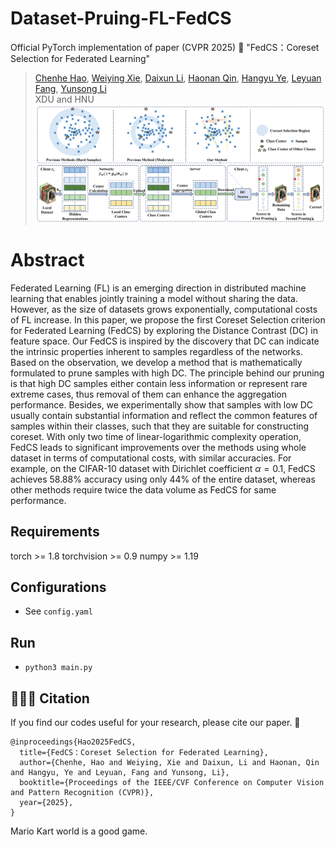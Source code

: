 # Dataset-Pruing-FL-FedCS
Official PyTorch implementation of paper (CVPR 2025) 🤩
"FedCS：Coreset Selection for Federated Learning" 
>[Chenhe Hao](https://github.com/xrosssaber12306), [Weiying Xie](https://scholar.google.com/citations?user=y0ha5lMAAAAJ&hl=zh-CN), [Daixun Li](https://scholar.google.cz/citations?user=gaiP4-IAAAAJ&hl=zh-CN&oi=ao), [Haonan Qin](https://scholar.google.cz/citations?hl=zh-CN&user=ePGTHqkAAAAJ), [Hangyu Ye](https://github.com/Yehangyu-XD), [Leyuan Fang](https://scholar.google.cz/citations?user=Gfa4nasAAAAJ&hl=zh-CN&oi=ao), [Yunsong Li](https://ieeexplore.ieee.org/author/37292407800)<br>
>XDU and HNU
![image](https://github.com/xrosssaber12306/Dataset-Pruing-FL-FedCS/blob/main/imgs/Framework.png)
# Abstract
Federated Learning (FL) is an emerging direction in distributed machine learning that enables jointly training a model without sharing the data. However, as the size of datasets grows exponentially, computational costs of FL increase. In this paper, we propose the first Coreset Selection criterion for Federated Learning (FedCS) by exploring the Distance Contrast (DC) in feature space. Our FedCS is inspired by the discovery that DC can indicate the intrinsic properties inherent to samples regardless of the networks. Based on the observation, we develop a method that is mathematically formulated to prune samples with high DC. The principle behind our pruning is that high DC samples either contain less information or represent rare extreme cases, thus removal of them can enhance the aggregation performance. Besides, we experimentally show that samples with low DC usually contain substantial information and reflect the common features of samples within their classes, such that they are suitable for constructing coreset. With only two time of linear-logarithmic complexity operation, FedCS leads to significant improvements over the methods using whole dataset in terms of computational costs, with similar accuracies. For example, on the CIFAR-10 dataset with Dirichlet coefficient $\alpha=0.1$, FedCS achieves 58.88\% accuracy using only 44\% of the entire dataset, whereas other methods require twice the data volume as FedCS for same performance.

## Requirements
torch >= 1.8
torchvision >= 0.9
numpy >= 1.19

## Configurations
* See `config.yaml`
  
## Run
* `python3 main.py`

## 🙋🏻‍♀️ Citation

If you find our codes useful for your research, please cite our paper. 🤭

```
@inproceedings{Hao2025FedCS,
  title={FedCS：Coreset Selection for Federated Learning},
  author={Chenhe, Hao and Weiying, Xie and Daixun, Li and Haonan, Qin and Hangyu, Ye and Leyuan, Fang and Yunsong, Li},
  booktitle={Proceedings of the IEEE/CVF Conference on Computer Vision and Pattern Recognition (CVPR)},
  year={2025},
}
```
Mario Kart world is a good game.
